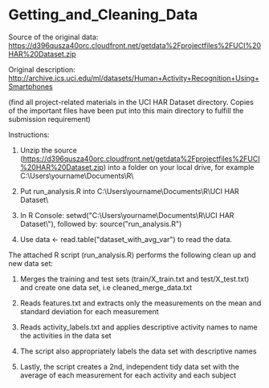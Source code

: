 # Getting_and_Cleaning_Data

Source of the original data: https://d396qusza40orc.cloudfront.net/getdata%2Fprojectfiles%2FUCI%20HAR%20Dataset.zip

Original description: http://archive.ics.uci.edu/ml/datasets/Human+Activity+Recognition+Using+Smartphones

(find all project-related materials in the UCI HAR Dataset directory.   Copies of the important files have been put into this main directory to fulfill the submission requirement)

Instructions:

1. Unzip the source (https://d396qusza40orc.cloudfront.net/getdata%2Fprojectfiles%2FUCI%20HAR%20Dataset.zip) into a folder on your local drive, for example C:\Users\yourname\Documents\R\

2. Put run_analysis.R into C:\Users\yourname\Documents\R\UCI HAR Dataset\

3. In R Console: setwd("C:\\Users\\yourname\\Documents\\R\\UCI HAR Dataset\\"), followed by: source("run_analysis.R")

4. Use data <- read.table("dataset_with_avg_var") to read the data. 

The attached R script (run_analysis.R) performs the following clean up and new data set:

1. Merges the training and test sets (train/X_train.txt and test/X_test.txt) and create one data set, i.e cleaned_merge_data.txt 

2. Reads features.txt and extracts only the measurements on the mean and standard deviation for each measurement

3. Reads activity_labels.txt and applies descriptive activity names to name the activities in the data set

4. The script also appropriately labels the data set with descriptive names

5. Lastly, the script creates a 2nd, independent tidy data set with the average of each measurement for each activity and each subject


